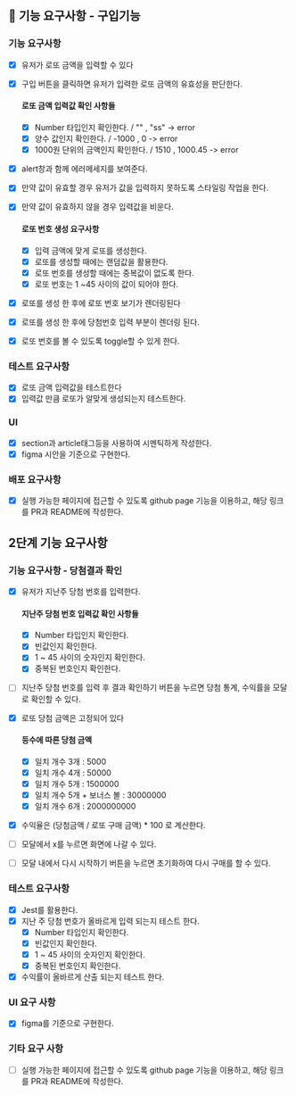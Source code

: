 ## 🎯 기능 요구사항 - 구입기능

### 기능 요구사항

- [x] 유저가 로또 금액을 입력할 수 있다
- [x] 구입 버튼을 클릭하면 유저가 입력한 로또 금액의 유효성을 판단한다.

  #### 로또 금액 입력값 확인 사항들

  - [x] Number 타입인지 확인한다. / "" , "ss" -> error
  - [x] 양수 값인지 확인한다. / -1000 , 0 -> error
  - [x] 1000원 단위의 금액인지 확인한다. / 1510 , 1000.45 -> error

- [x] alert창과 함께 에러메세지를 보여준다.
- [x] 만약 값이 유효할 경우 유저가 값을 입력하지 못하도록 스타일링 작업을 한다.
- [x] 만약 값이 유효하지 않을 경우 입력값을 비운다.

  #### 로또 번호 생성 요구사항

  - [x] 입력 금액에 맞게 로또를 생성한다.
  - [x] 로또를 생성할 때에는 랜덤값을 활용한다.
  - [x] 로또 번호를 생성할 때에는 중복값이 없도록 한다.
  - [x] 로또 번호는 1 ~45 사이의 값이 되어야 한다.

- [x] 로또를 생성 한 후에 로또 번호 보기가 렌더링된다
- [x] 로또를 생성 한 후에 당첨번호 입력 부분이 렌더링 된다.
- [x] 로또 번호를 볼 수 있도록 toggle할 수 있게 한다.

### 테스트 요구사항

- [x] 로또 금액 입력값을 테스트한다
- [x] 입력값 만큼 로또가 알맞게 생성되는지 테스트한다.

### UI

- [x] section과 article태그등을 사용하여 시멘틱하게 작성한다.
- [x] figma 시안을 기준으로 구현한다.

### 배포 요구사항

- [x] 실행 가능한 페이지에 접근할 수 있도록 github page 기능을 이용하고, 해당 링크를 PR과 README에 작성한다.

## 2단계 기능 요구사항

### 기능 요구사항 - 당첨결과 확인

- [x] 유저가 지난주 당첨 번호를 입력한다.

  #### 지난주 당첨 번호 입력값 확인 사항들

  - [x] Number 타입인지 확인한다.
  - [x] 빈값인지 확인한다.
  - [x] 1 ~ 45 사이의 숫자인지 확인한다.
  - [x] 중복된 번호인지 확인한다.

- [ ] 지난주 당첨 번호를 입력 후 결과 확인하기 버튼을 누르면 당첨 통계, 수익률을 모달로 확인할 수 있다.
- [x] 로또 당첨 금액은 고정되어 있다

  #### 등수에 따른 당첨 금액

  - [x] 일치 개수 3개 : 5000
  - [x] 일치 개수 4개 : 50000
  - [x] 일치 개수 5개 : 1500000
  - [x] 일치 개수 5개 + 보너스 볼 : 30000000
  - [x] 일치 개수 6개 : 2000000000

- [x] 수익율은 (당첨금액 / 로또 구매 금액) \* 100 로 계산한다.
- [ ] 모달에서 x를 누르면 화면에 나갈 수 있다.
- [ ] 모달 내에서 다시 시작하기 버튼을 누르면 초기화하여 다시 구매를 할 수 있다.

### 테스트 요구사항

- [x] Jest를 활용한다.
- [x] 지난 주 당첨 번호가 올바르게 입력 되는지 테스트 한다.
  - [x] Number 타입인지 확인한다.
  - [x] 빈값인지 확인한다.
  - [x] 1 ~ 45 사이의 숫자인지 확인한다.
  - [x] 중복된 번호인지 확인한다.
- [x] 수익률이 올바르게 산출 되는지 테스트 한다.

### UI 요구 사항

- [x] figma를 기준으로 구현한다.

### 기타 요구 사항

- [ ] 실행 가능한 페이지에 접근할 수 있도록 github page 기능을 이용하고, 해당 링크를 PR과 README에 작성한다.
